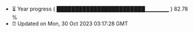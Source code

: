 - ⏳ Year progress { ████████████████████████▁▁▁▁▁▁ } 82.78 %
- ⏰ Updated on Mon, 30 Oct 2023 03:17:28 GMT

